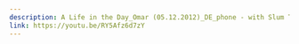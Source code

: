 ```yaml
---
description: A Life in the Day_Omar (05.12.2012)_DE_phone - with Slum TV
link: https://youtu.be/RY5Afz6d7zY
---
```

